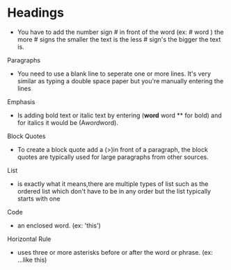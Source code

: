 # Headings

- You have to add the number sign # in front of the word (ex: # word ) the more # signs the smaller the text is the less # sign's the bigger the text is.

Paragraphs

- You need to use a blank line to seperate one or more lines. It's very similar as typing a double space
paper but you're manually entering the lines

Emphasis

- Is adding bold text or italic text by entering (**word** word ** for bold) and for italics it would be (A*word*word).

Block Quotes

- To create a block quote add a (>)in front of a paragraph, the block quotes are typically used for large
paragraphs from other sources.

List

- is exactly what it means,there are multiple types of list such as the ordered list which don't have to
be in any order but the list typically starts with one

Code

- an enclosed word. (ex: 'this')

Horizontal Rule

- uses three or more asterisks before or after the word or phrase. (ex: ...like this)